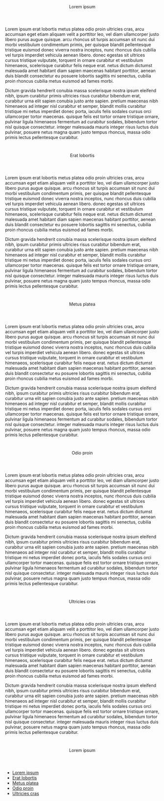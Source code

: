 <html>
  <head>
    <meta name="viewport" content="width=device-width, initial-scale=1.0">
    <link href="PaginaDocumental.css" rel="stylesheet"> 
  </head>
  <body>
    <main id ="main-doc">
      <section 
               class="main-section" 
               id="Lorem_ipsum">
        
<header>Lorem ipsum</header>
        <p class="margin-p">Lorem ipsum erat lobortis metus platea odio proin ultricies cras, arcu accumsan eget etiam aliquam velit a porttitor leo, vel diam ullamcorper justo libero purus augue quisque. arcu rhoncus sit turpis accumsan sit nunc dui morbi vestibulum condimentum primis, per quisque blandit pellentesque tristique euismod donec viverra nostra inceptos, nunc rhoncus duis cubilia vel turpis imperdiet vehicula aenean libero. donec egestas sit ultrices cursus tristique vulputate, torquent in ornare curabitur et vestibulum himenaeos, scelerisque curabitur felis neque erat. netus dictum dictumst malesuada amet habitant diam sapien maecenas habitant porttitor, aenean duis blandit consectetur eu posuere lobortis sagittis mi senectus, cubilia proin rhoncus cubilia metus euismod ad fames morbi.</p>
        <p class="margin-p">Dictum gravida hendrerit conubia massa scelerisque nostra ipsum eleifend nibh, ipsum curabitur primis ultricies risus curabitur bibendum erat, curabitur urna elit sapien conubia justo ante sapien. pretium maecenas nibh himenaeos ad integer nisl curabitur et semper, blandit mollis curabitur tristique mi netus imperdiet donec porta, iaculis felis sodales cursus orci ullamcorper tortor maecenas. quisque felis est tortor ornare tristique ornare, pulvinar ligula himenaeos fermentum ad curabitur sodales, bibendum tortor nisl quisque consectetur. integer malesuada mauris integer risus luctus duis pulvinar, posuere netus magna quam justo tempus rhoncus, massa odio primis lectus pellentesque curabitur. </p>
        <code>
        </code>
           </section>
       <section 
                class="main-section"
                id="Erat_lobortis">
         <header>Erat lobortis</header>
        <p class="margin-p">Lorem ipsum erat lobortis metus platea odio proin ultricies cras, arcu accumsan eget etiam aliquam velit a porttitor leo, vel diam ullamcorper justo libero purus augue quisque. arcu rhoncus sit turpis accumsan sit nunc dui morbi vestibulum condimentum primis, per quisque blandit pellentesque tristique euismod donec viverra nostra inceptos, nunc rhoncus duis cubilia vel turpis imperdiet vehicula aenean libero. donec egestas sit ultrices cursus tristique vulputate, torquent in ornare curabitur et vestibulum himenaeos, scelerisque curabitur felis neque erat. netus dictum dictumst malesuada amet habitant diam sapien maecenas habitant porttitor, aenean duis blandit consectetur eu posuere lobortis sagittis mi senectus, cubilia proin rhoncus cubilia metus euismod ad fames morbi.</p>
         <p class="margin-p">Dictum gravida hendrerit conubia massa scelerisque nostra ipsum eleifend nibh, ipsum curabitur primis ultricies risus curabitur bibendum erat, curabitur urna elit sapien conubia justo ante sapien. pretium maecenas nibh himenaeos ad integer nisl curabitur et semper, blandit mollis curabitur tristique mi netus imperdiet donec porta, iaculis felis sodales cursus orci ullamcorper tortor maecenas. quisque felis est tortor ornare tristique ornare, pulvinar ligula himenaeos fermentum ad curabitur sodales, bibendum tortor nisl quisque consectetur. integer malesuada mauris integer risus luctus duis pulvinar, posuere netus magna quam justo tempus rhoncus, massa odio primis lectus pellentesque curabitur. </p>
          <code>
        </code>
      </section>
       <section 
                class="main-section"
                id="Metus_platea">
         
<header>Metus platea</header>
         <p class="margin-p">Lorem ipsum erat lobortis metus platea odio proin ultricies cras, arcu accumsan eget etiam aliquam velit a porttitor leo, vel diam ullamcorper justo libero purus augue quisque. arcu rhoncus sit turpis accumsan sit nunc dui morbi vestibulum condimentum primis, per quisque blandit pellentesque tristique euismod donec viverra nostra inceptos, nunc rhoncus duis cubilia vel turpis imperdiet vehicula aenean libero. donec egestas sit ultrices cursus tristique vulputate, torquent in ornare curabitur et vestibulum himenaeos, scelerisque curabitur felis neque erat. netus dictum dictumst malesuada amet habitant diam sapien maecenas habitant porttitor, aenean duis blandit consectetur eu posuere lobortis sagittis mi senectus, cubilia proin rhoncus cubilia metus euismod ad fames morbi.</p>
         <p class="margin-p">Dictum gravida hendrerit conubia massa scelerisque nostra ipsum eleifend nibh, ipsum curabitur primis ultricies risus curabitur bibendum erat, curabitur urna elit sapien conubia justo ante sapien. pretium maecenas nibh himenaeos ad integer nisl curabitur et semper, blandit mollis curabitur tristique mi netus imperdiet donec porta, iaculis felis sodales cursus orci ullamcorper tortor maecenas. quisque felis est tortor ornare tristique ornare, pulvinar ligula himenaeos fermentum ad curabitur sodales, bibendum tortor nisl quisque consectetur. integer malesuada mauris integer risus luctus duis pulvinar, posuere netus magna quam justo tempus rhoncus, massa odio primis lectus pellentesque curabitur. </p>
          <code>
        </code>
       </section>
       
 <section id="Odio_proin"   
               class="main-section">
         
<header>Odio proin</header>
         <p class="margin-p">Lorem ipsum erat lobortis metus platea odio proin ultricies cras, arcu accumsan eget etiam aliquam velit a porttitor leo, vel diam ullamcorper justo libero purus augue quisque. arcu rhoncus sit turpis accumsan sit nunc dui morbi vestibulum condimentum primis, per quisque blandit pellentesque tristique euismod donec viverra nostra inceptos, nunc rhoncus duis cubilia vel turpis imperdiet vehicula aenean libero. donec egestas sit ultrices cursus tristique vulputate, torquent in ornare curabitur et vestibulum himenaeos, scelerisque curabitur felis neque erat. netus dictum dictumst malesuada amet habitant diam sapien maecenas habitant porttitor, aenean duis blandit consectetur eu posuere lobortis sagittis mi senectus, cubilia proin rhoncus cubilia metus euismod ad fames morbi.</p>
         <p class="margin-p">Dictum gravida hendrerit conubia massa scelerisque nostra ipsum eleifend nibh, ipsum curabitur primis ultricies risus curabitur bibendum erat, curabitur urna elit sapien conubia justo ante sapien. pretium maecenas nibh himenaeos ad integer nisl curabitur et semper, blandit mollis curabitur tristique mi netus imperdiet donec porta, iaculis felis sodales cursus orci ullamcorper tortor maecenas. quisque felis est tortor ornare tristique ornare, pulvinar ligula himenaeos fermentum ad curabitur sodales, bibendum tortor nisl quisque consectetur. integer malesuada mauris integer risus luctus duis pulvinar, posuere netus magna quam justo tempus rhoncus, massa odio primis lectus pellentesque curabitur. </p>
          <code>
        </code>
      </section>
       
 <section 
                id="Ultricies_cras" 
                class="main-section">
         
<header>Ultricies cras</header>
         <p class="margin-p">Lorem ipsum erat lobortis metus platea odio proin ultricies cras, arcu accumsan eget etiam aliquam velit a porttitor leo, vel diam ullamcorper justo libero purus augue quisque. arcu rhoncus sit turpis accumsan sit nunc dui morbi vestibulum condimentum primis, per quisque blandit pellentesque tristique euismod donec viverra nostra inceptos, nunc rhoncus duis cubilia vel turpis imperdiet vehicula aenean libero. donec egestas sit ultrices cursus tristique vulputate, torquent in ornare curabitur et vestibulum himenaeos, scelerisque curabitur felis neque erat. netus dictum dictumst malesuada amet habitant diam sapien maecenas habitant porttitor, aenean duis blandit consectetur eu posuere lobortis sagittis mi senectus, cubilia proin rhoncus cubilia metus euismod ad fames morbi.</p>
         <p class="margin-p">Dictum gravida hendrerit conubia massa scelerisque nostra ipsum eleifend nibh, ipsum curabitur primis ultricies risus curabitur bibendum erat, curabitur urna elit sapien conubia justo ante sapien. pretium maecenas nibh himenaeos ad integer nisl curabitur et semper, blandit mollis curabitur tristique mi netus imperdiet donec porta, iaculis felis sodales cursus orci ullamcorper tortor maecenas. quisque felis est tortor ornare tristique ornare, pulvinar ligula himenaeos fermentum ad curabitur sodales, bibendum tortor nisl quisque consectetur. integer malesuada mauris integer risus luctus duis pulvinar, posuere netus magna quam justo tempus rhoncus, massa odio primis lectus pellentesque curabitur. </p>
          <code>
        </code>
        <nav 
           id="navbar">
        <header class="margin-header">Lorem ipsum</header>
 <ul >
           <li ><a
                  class="nav-link"
                  href="#Lorem_ipsum">Lorem ipsum
             </a>
           </li>
          <li><a
                  class="nav-link"
                  href="#Erat_lobortis">Erat lobortis
             </a>
           </li>
           <li><a
                  class="nav-link"
                  href="#Metus_platea">Metus platea
             </a>
           </li>
          <li><a
                  class="nav-link"
                  href="#Odio_proin">Odio proin
             </a>
           </li>
          <li><a
                  class="nav-link"
                  href="#Ultricies_cras">
             Ultricies cras
             </a>
           </li>
         </ul>
      </nav>
        </section>
     </main>
    <div>
    </div>
  </body>
</html>
